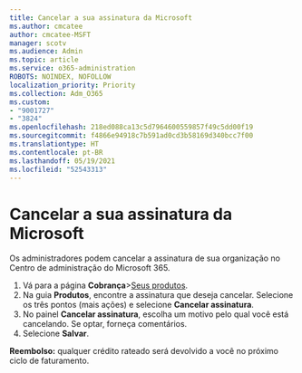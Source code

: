 ```yaml
---
title: Cancelar a sua assinatura da Microsoft
ms.author: cmcatee
author: cmcatee-MSFT
manager: scotv
ms.audience: Admin
ms.topic: article
ms.service: o365-administration
ROBOTS: NOINDEX, NOFOLLOW
localization_priority: Priority
ms.collection: Adm_O365
ms.custom:
- "9001727"
- "3824"
ms.openlocfilehash: 218ed088ca13c5d7964600559857f49c5dd00f19
ms.sourcegitcommit: f4866e94918c7b591ad0cd3b58169d340bcc7f00
ms.translationtype: HT
ms.contentlocale: pt-BR
ms.lasthandoff: 05/19/2021
ms.locfileid: "52543313"
---
```

# <a name="cancel-your-microsoft-subscription"></a>Cancelar a sua assinatura da Microsoft

Os administradores podem cancelar a assinatura de sua organização no Centro de administração do Microsoft 365.

1. Vá para a página **Cobrança**\>[Seus produtos](https://go.microsoft.com/fwlink/p/?linkid=842054).
2. Na guia **Produtos**, encontre a assinatura que deseja cancelar. Selecione os três pontos (mais ações) e selecione **Cancelar assinatura**.
3. No painel **Cancelar assinatura**, escolha um motivo pelo qual você está cancelando. Se optar, forneça comentários.
4. Selecione **Salvar**.

**Reembolso:** qualquer crédito rateado será devolvido a você no próximo ciclo de faturamento.
